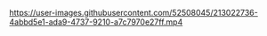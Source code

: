 

https://user-images.githubusercontent.com/52508045/213022736-4abbd5e1-ada9-4737-9210-a7c7970e27ff.mp4

